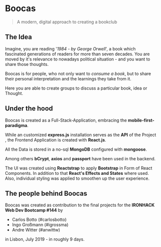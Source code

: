 # Boocas

> A modern, digital approach to creating a bookclub

## The Idea

Imagine, you are reading '*1984 - by George Orwell*', a book which fascinated generations of readers for more than seven decades. You are moved by it's relevance to nowadays political situation - and you want to share those thoughts.

Boocas is for people, who not only want to *consume a book*, but to share their personal interpretation and the learnings they take from it.

 Here you are able to create groups to discuss a particular book, idea or Thought. 

## Under the hood

Boocas is created as a Full-Stack-Application, embracing the **mobile-first-paradigma**.

While an customized **express.js** installation serves as the **API** of the Project , the Frontend Application is created with **React.js**. 

All the Data is stored in a no-sql **MongoDB** configured with **mongoose**.

Among others **bCrypt**, **axios** and **passport** have been used in the backend.

The UI was created using **Reactstrap** to apply **Bootstrap** in Form of React Components. In addition to that **React's Effects and States** where used. Also, individual styling was applied to smoothen up the user experience.

## The people behind Boocas

Boocas was created as contribution to the final projects for the 
**IRONHACK Web Dev Bootcamp #144** by

- Carlos Botto (#carlosbotto)
- Ingo Großmann (#igrossma)
- Andre Witter  (#anwittw)

in Lisbon, July 2019 - in roughly 9 days.
